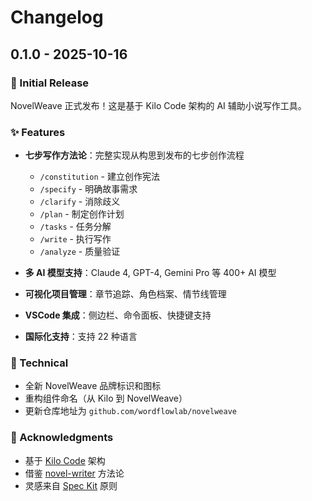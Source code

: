# Changelog

## 0.1.0 - 2025-10-16

### 🎉 Initial Release

NovelWeave 正式发布！这是基于 Kilo Code 架构的 AI 辅助小说写作工具。

### ✨ Features

- **七步写作方法论**：完整实现从构思到发布的七步创作流程

    - `/constitution` - 建立创作宪法
    - `/specify` - 明确故事需求
    - `/clarify` - 消除歧义
    - `/plan` - 制定创作计划
    - `/tasks` - 任务分解
    - `/write` - 执行写作
    - `/analyze` - 质量验证

- **多 AI 模型支持**：Claude 4, GPT-4, Gemini Pro 等 400+ AI 模型
- **可视化项目管理**：章节追踪、角色档案、情节线管理
- **VSCode 集成**：侧边栏、命令面板、快捷键支持
- **国际化支持**：支持 22 种语言

### 🔧 Technical

- 全新 NovelWeave 品牌标识和图标
- 重构组件命名（从 Kilo 到 NovelWeave）
- 更新仓库地址为 `github.com/wordflowlab/novelweave`

### 🙏 Acknowledgments

- 基于 [Kilo Code](https://github.com/Kilo-Org/novelweave) 架构
- 借鉴 [novel-writer](https://github.com/wordflowlab/novel-writer) 方法论
- 灵感来自 [Spec Kit](https://github.com/sublayerapp/spec-kit) 原则
